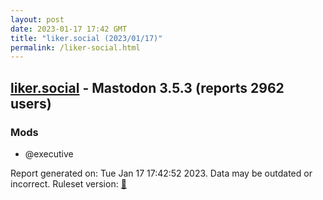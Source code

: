 ```yaml
---
layout: post
date: 2023-01-17 17:42 GMT
title: "liker.social (2023/01/17)"
permalink: /liker-social.html
---
```


## [liker.social](https://liker.social) - Mastodon 3.5.3 (reports 2962 users)

### Mods
 * @executive

Report generated on: Tue Jan 17 17:42:52 2023. Data may be outdated or incorrect.
Ruleset version: [🧁](/version-cupcake)
